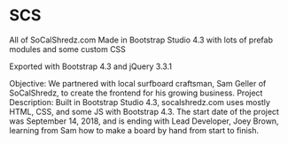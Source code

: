 # SCS
All of SoCalShredz.com
Made in Bootstrap Studio 4.3 with lots of prefab modules and some custom CSS

Exported with Bootstrap 4.3 and jQuery 3.3.1

Objective: We partnered with local surfboard craftsman, Sam Geller of SoCalShredz, to create the frontend for his growing business. 
Project Description: Built in Bootstrap Studio 4.3, socalshredz.com uses mostly HTML, CSS, and some JS with Bootstrap 4.3.
The start date of the project was September 14, 2018, and is ending with Lead Developer, Joey Brown, learning from Sam how to make a board by hand from start to finish.